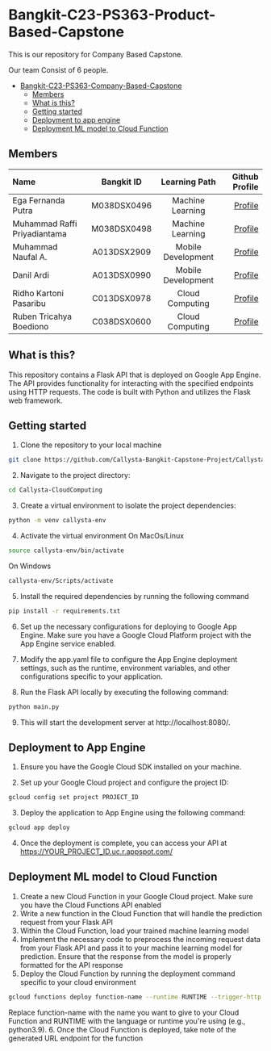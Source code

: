 # Bangkit-C23-PS363-Product-Based-Capstone


This is our repository for Company Based Capstone.

Our team Consist of 6 people.

- [Bangkit-C23-PS363-Company-Based-Capstone](#bangkit-c23-ps363-company-based-capstone)
  - [Members](#members)
  - [What is this?](#what-is-this)
  - [Getting started](#getting-started)
  - [Deployment to app engine](#deployment-to-app-engine)
  - [Deployment ML model to Cloud Function](#deployment-ml-model-to-cloud-function)

## Members

Name | Bangkit ID | Learning Path | Github Profile
:---|:---:|:---:|---:
Ega Fernanda Putra | M038DSX0496 | Machine Learning | [Profile](https://github.com/Fallennnnnn)
Muhammad Raffi Priyadiantama| M038DSX0498 | Machine Learning | [Profile](https://github.com/Raffi-072)
Muhammad Naufal A. |  A013DSX2909 | Mobile Development | [Profile](https://github.com/mhmmdnaufall)
Danil Ardi | A013DSX0990 | Mobile Development | [Profile](https://github.com/danilardi)
Ridho Kartoni Pasaribu | C013DSX0978 | Cloud Computing | [Profile](https://github.com/ridhokartoni)
Ruben Tricahya Boediono | C038DSX0600 | Cloud Computing | [Profile](https://github.com/rubenboediono)


## What is this? 

This repository contains a Flask API that is deployed on Google App Engine. The API provides functionality for interacting with the specified endpoints using HTTP requests. The code is built with Python and utilizes the Flask web framework.

## Getting started

1. Clone the repository to your local machine
```bash
git clone https://github.com/Callysta-Bangkit-Capstone-Project/Callysta-CloudComputing.git

```
2. Navigate to the project directory:
```bash
cd Callysta-CloudComputing

```
3. Create a virtual environment to isolate the project dependencies:
```bash
python -m venv callysta-env

```
4. Activate the virtual environment
On MacOs/Linux
```bash
source callysta-env/bin/activate

```
On Windows
```bash
callysta-env/Scripts/activate

```
5. Install the required dependencies by running the following command
```bash
pip install -r requirements.txt

```
6. Set up the necessary configurations for deploying to Google App Engine. Make sure you have a Google Cloud Platform project with the App Engine service enabled.

7. Modify the app.yaml file to configure the App Engine deployment settings, such as the runtime, environment variables, and other configurations specific to your application.

8. Run the Flask API locally by executing the following command:
```bash
python main.py

```
9. This will start the development server at http://localhost:8080/.

## Deployment to App Engine
1. Ensure you have the Google Cloud SDK installed on your machine.

2. Set up your Google Cloud project and configure the project ID:
```bash
gcloud config set project PROJECT_ID

```
3.  Deploy the application to App Engine using the following command:
```bash
gcloud app deploy

```

4. Once the deployment is complete, you can access your API at 
https://YOUR_PROJECT_ID.uc.r.appspot.com/

## Deployment ML model to Cloud Function
1. Create a new Cloud Function in your Google Cloud project. Make sure you have the Cloud Functions API enabled
2. Write a new function in the Cloud Function that will handle the prediction request from your Flask API
3. Within the Cloud Function, load your trained machine learning model
4. Implement the necessary code to preprocess the incoming request data from your Flask API and pass it to your machine learning model for prediction. Ensure that the response from the model is properly formatted for the API response
5. Deploy the Cloud Function by running the deployment command specific to your cloud environment
```bash
gcloud functions deploy function-name --runtime RUNTIME --trigger-http

```
Replace function-name with the name you want to give to your Cloud Function and RUNTIME with the language or runtime you're using (e.g., python3.9).
6. Once the Cloud Function is deployed, take note of the generated URL endpoint for the function


